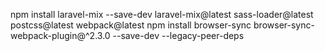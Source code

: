npm install laravel-mix --save-dev laravel-mix@latest  sass-loader@latest  postcss@latest  webpack@latest
npm install browser-sync browser-sync-webpack-plugin@^2.3.0 --save-dev --legacy-peer-deps

